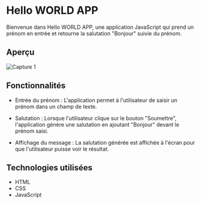 # Hello WORLD APP

Bienvenue dans Hello WORLD APP, une application JavaScript qui prend un prénom en entrée et retourne la salutation "Bonjour" suivie du prénom.

## Aperçu

![Capture 1](./screenshot/Capture%20d'écran%202024-01-20%20233853.png)

## Fonctionnalités

- Entrée du prénom : L'application permet à l'utilisateur de saisir un prénom dans un champ de texte.

- Salutation : Lorsque l'utilisateur clique sur le bouton "Soumettre", l'application génère une salutation en ajoutant "Bonjour" devant le prénom saisi.

- Affichage du message : La salutation générée est affichée à l'écran pour que l'utilisateur puisse voir le résultat.

## Technologies utilisées

- HTML
- CSS
- JavaScript
